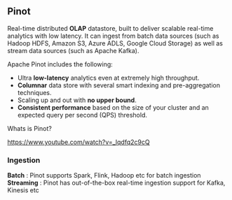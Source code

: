 ## Pinot

Real-time distributed **OLAP** datastore, built to deliver scalable real-time analytics with low latency. It can ingest from batch data sources (such as Hadoop HDFS, Amazon S3, Azure ADLS, Google Cloud Storage) as well as stream data sources (such as Apache Kafka).

Apache Pinot includes the following:
- Ultra **low-latency** analytics even at extremely high throughput.
- **Columnar** data store with several smart indexing and pre-aggregation techniques.
- Scaling up and out with **no upper bound**.
- **Consistent performance** based on the size of your cluster and an expected query per second (QPS) threshold.

Whats is Pinot? </p> https://www.youtube.com/watch?v=_lqdfq2c9cQ

### Ingestion

**Batch** : Pinot supports Spark, Flink, Hadoop etc for batch ingestion
**Streaming** : Pinot has out-of-the-box real-time ingestion support for Kafka, Kinesis etc


